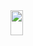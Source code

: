 <img src="https://i.yapx.ru/P38NR.gif" alt="" data-canonical-src="https://gyazo.com/eb5c5741b6a9a16c692170a41a49c858.png" width="20" height="40" />

